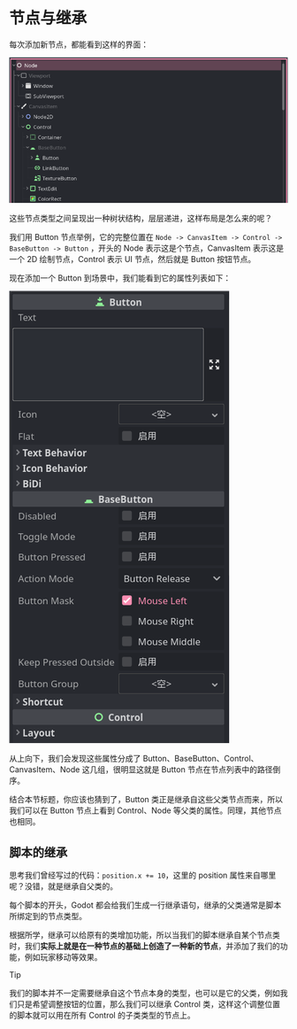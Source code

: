 # 节点与继承

每次添加新节点，都能看到这样的界面：

![节点继承关系](./images/nodes.png)

这些节点类型之间呈现出一种树状结构，层层递进，这样布局是怎么来的呢？

我们用 Button 节点举例，它的完整位置在 `Node -> CanvasItem -> Control -> BaseButton -> Button` ，开头的 Node 表示这是个节点，CanvasItem 表示这是一个 2D 绘制节点，Control 表示 UI 节点，然后就是 Button 按钮节点。

现在添加一个 Button 到场景中，我们能看到它的属性列表如下：

![Button 的属性](./images/button.png)

从上向下，我们会发现这些属性分成了 Button、BaseButton、Control、CanvasItem、Node 这几组，很明显这就是 Button 节点在节点列表中的路径倒序。

结合本节标题，你应该也猜到了，Button 类正是继承自这些父类节点而来，所以我们可以在 Button 节点上看到 Control、Node 等父类的属性。同理，其他节点也相同。

## 脚本的继承

思考我们曾经写过的代码：`position.x += 10`，这里的 position 属性来自哪里呢？没错，就是继承自父类的。

每个脚本的开头，Godot 都会给我们生成一行继承语句，继承的父类通常是脚本所绑定到的节点类型。

根据所学，继承可以给原有的类增加功能，所以当我们的脚本继承自某个节点类时，我们**实际上就是在一种节点的基础上创造了一种新的节点**，并添加了我们的功能，例如玩家移动等效果。

> [!tip]
>
> 我们的脚本并不一定需要继承自这个节点本身的类型，也可以是它的父类，例如我们只是希望调整按钮的位置，那么我们可以继承 Control 类，这样这个调整位置的脚本就可以用在所有 Control 的子类类型的节点上。